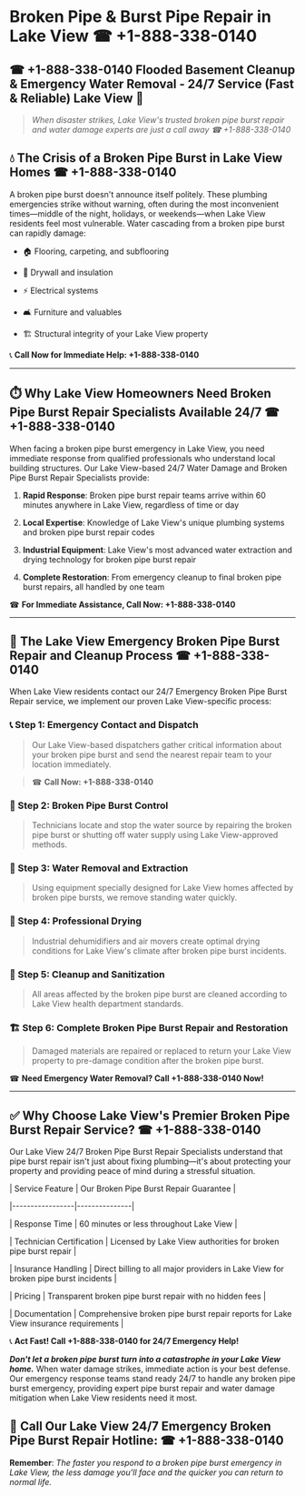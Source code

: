 # Broken Pipe & Burst Pipe Repair in Lake View ☎ +1-888-338-0140  
## ☎ +1-888-338-0140 Flooded Basement Cleanup & Emergency Water Removal - 24/7 Service (Fast & Reliable) Lake View 🚨  

> *When disaster strikes, Lake View's trusted broken pipe burst repair and water damage experts are just a call away ☎ +1-888-338-0140*  

## 💧 The Crisis of a Broken Pipe Burst in Lake View Homes ☎ +1-888-338-0140  

A broken pipe burst doesn't announce itself politely. These plumbing emergencies strike without warning, often during the most inconvenient times—middle of the night, holidays, or weekends—when Lake View residents feel most vulnerable. Water cascading from a broken pipe burst can rapidly damage:  

* 🏠 Flooring, carpeting, and subflooring  
* 🧱 Drywall and insulation  
* ⚡ Electrical systems  
* 🛋️ Furniture and valuables  
* 🏗️ Structural integrity of your Lake View property  

📞 **Call Now for Immediate Help: +1-888-338-0140**  

---  

## ⏱️ Why Lake View Homeowners Need Broken Pipe Burst Repair Specialists Available 24/7 ☎ +1-888-338-0140  

When facing a broken pipe burst emergency in Lake View, you need immediate response from qualified professionals who understand local building structures. Our Lake View-based 24/7 Water Damage and Broken Pipe Burst Repair Specialists provide:  

1. **Rapid Response**: Broken pipe burst repair teams arrive within 60 minutes anywhere in Lake View, regardless of time or day  
2. **Local Expertise**: Knowledge of Lake View's unique plumbing systems and broken pipe burst repair codes  
3. **Industrial Equipment**: Lake View's most advanced water extraction and drying technology for broken pipe burst repair  
4. **Complete Restoration**: From emergency cleanup to final broken pipe burst repairs, all handled by one team  

☎ **For Immediate Assistance, Call Now: +1-888-338-0140**  

---  

## 🔧 The Lake View Emergency Broken Pipe Burst Repair and Cleanup Process ☎ +1-888-338-0140  

When Lake View residents contact our 24/7 Emergency Broken Pipe Burst Repair service, we implement our proven Lake View-specific process:  

### 📞 Step 1: Emergency Contact and Dispatch  
> Our Lake View-based dispatchers gather critical information about your broken pipe burst and send the nearest repair team to your location immediately.  
> ☎ **Call Now: +1-888-338-0140**  

### 🚿 Step 2: Broken Pipe Burst Control  
> Technicians locate and stop the water source by repairing the broken pipe burst or shutting off water supply using Lake View-approved methods.  

### 🌊 Step 3: Water Removal and Extraction  
> Using equipment specially designed for Lake View homes affected by broken pipe bursts, we remove standing water quickly.  

### 💨 Step 4: Professional Drying  
> Industrial dehumidifiers and air movers create optimal drying conditions for Lake View's climate after broken pipe burst incidents.  

### 🧼 Step 5: Cleanup and Sanitization  
> All areas affected by the broken pipe burst are cleaned according to Lake View health department standards.  

### 🏗️ Step 6: Complete Broken Pipe Burst Repair and Restoration  
> Damaged materials are repaired or replaced to return your Lake View property to pre-damage condition after the broken pipe burst.  

☎ **Need Emergency Water Removal? Call +1-888-338-0140 Now!**  

---  

## ✅ Why Choose Lake View's Premier Broken Pipe Burst Repair Service? ☎ +1-888-338-0140  

Our Lake View 24/7 Broken Pipe Burst Repair Specialists understand that pipe burst repair isn't just about fixing plumbing—it's about protecting your property and providing peace of mind during a stressful situation.  

| Service Feature | Our Broken Pipe Burst Repair Guarantee |  
|-----------------|---------------|  
| Response Time | 60 minutes or less throughout Lake View |  
| Technician Certification | Licensed by Lake View authorities for broken pipe burst repair |  
| Insurance Handling | Direct billing to all major providers in Lake View for broken pipe burst incidents |  
| Pricing | Transparent broken pipe burst repair with no hidden fees |  
| Documentation | Comprehensive broken pipe burst repair reports for Lake View insurance requirements |  

📞 **Act Fast! Call +1-888-338-0140 for 24/7 Emergency Help!**  

***Don't let a broken pipe burst turn into a catastrophe in your Lake View home.*** When water damage strikes, immediate action is your best defense. Our emergency response teams stand ready 24/7 to handle any broken pipe burst emergency, providing expert pipe burst repair and water damage mitigation when Lake View residents need it most.  

## 📱 Call Our Lake View 24/7 Emergency Broken Pipe Burst Repair Hotline: ☎ +1-888-338-0140  

**Remember**: *The faster you respond to a broken pipe burst emergency in Lake View, the less damage you'll face and the quicker you can return to normal life.*